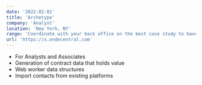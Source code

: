```yaml
---
date: '2022-02-01'
title: 'Archetype'
company: 'Analyst'
location: 'New York, NY'
range: 'Coordinate with your back office on the best case study to have your analyst perform during the interview'
url: 'https://x.ondecentral.com'
---
```


- For Analysts and Associates
- Generation of contract data that holds value
- Web worker data structures
- Import contacts from existing platforms
